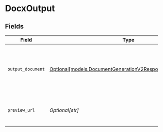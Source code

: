 # DocxOutput


## Fields

| Field                                                                                                                  | Type                                                                                                                   | Required                                                                                                               | Description                                                                                                            | Example                                                                                                                |
| ---------------------------------------------------------------------------------------------------------------------- | ---------------------------------------------------------------------------------------------------------------------- | ---------------------------------------------------------------------------------------------------------------------- | ---------------------------------------------------------------------------------------------------------------------- | ---------------------------------------------------------------------------------------------------------------------- |
| `output_document`                                                                                                      | [Optional[models.DocumentGenerationV2ResponseOutputDocument]](../models/documentgenerationv2responseoutputdocument.md) | :heavy_minus_sign:                                                                                                     | N/A                                                                                                                    | {<br/>"s3ref": {<br/>"bucket": "document-api-preview-prod",<br/>"key": "preview/my-template.docx"<br/>}<br/>}          |
| `preview_url`                                                                                                          | *Optional[str]*                                                                                                        | :heavy_minus_sign:                                                                                                     | Pre-signed S3 GET URL for DOCX preview                                                                                 | https://document-api-prod.s3.eu-central-1.amazonaws.com/preview/my-template-OR-001.docx                                |